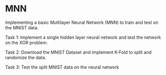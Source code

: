 # MNN
Implementing a basic Multilayer Neural Network (MNN) to train and test on the MNIST data.

Task 1:
Implement a single hidden layer neural network and test the network on the XOR problem.

Task 2:
Download the MNIST Dataset and implement K-Fold to split and randomize the data.

Task 3:
Test the split MNIST data on the neural network
